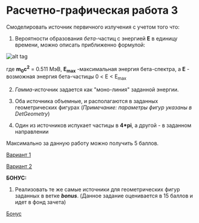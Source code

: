 # Расчетно-графическая работа 3

Смоделировать источник первичного излучения с учетом того что:

1. Вероятности образования <i>бета</i>-частиц с энергией <b>E</b> в единицу времени, можно описать приближенно формулой:

![alt tag](https://github.com/dep24/M_DGW_3/blob/master/res/Screenshot_20170414_215925.png)

  где <b>m<sub>0</sub>c<sup>2</sup></b> = 0.511 МэВ, <b>Е<sub>max</sub></b> -максимальная энергия бета-спектра, а <b>Е</b> - возможная энергия бета-частицы 0 < E < E<sub>max</sub>

2. <i>Гамма</i>-источник задается как "моно-линия" заданной энергии.

3. Оба источника объемные, и располагаются в заданных геометрических фигурах (<i>Примечание: параметры фигур указаны в DetGeometry</i>)

4. Один из источников испукает частицы в <b>4*pi</b>, а другой - в заданном направлении

Максимально за данную работу можно получить 5 баллов.

[Вариант 1](https://github.com/dep24/M_DGW_3/tree/DGW3_V1)

[Вариант 2](https://github.com/dep24/M_DGW_3/tree/DGW3_V2)

<b>БОНУС:</b>

1. Реализовать те же самые источники для геометрических фигур заданных в ветке <b><i>bonus</i></b>. (Данное задание оценивается в 15 баллов и идет в фонд зачета)

[Бонус](https://github.com/dep24/M_DGW_3/tree/bonus)
